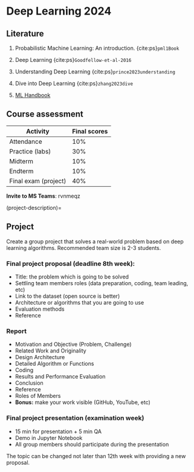 <!-- #region -->

# Deep Learning 2024

## Literature

1. Probabilistic Machine Learning: An introduction. {cite:ps}`pml1Book`

2. Deep Learning {cite:ps}`Goodfellow-et-al-2016`

3. Understanding Deep Learning {cite:ps}`prince2023understanding`

4. Dive into Deep Learning {cite:ps}`zhang2023dive`

5. [ML Handbook](https://education.yandex.ru/handbook/ml)

## Course assessment

| Activity             | Final scores |
| -------------------- | ------------ |
| Attendance           | $10\%$       |
| Practice (labs)      | $30\%$       |
| Midterm              | $10\%$       |
| Endterm              | $10\%$       |
| Final exam (project) | $40\%$       |

**Invite to MS Teams**: rvnmeqz

(project-description)=

## Project

Create a group project that solves a real-world problem based on deep learning algorithms. Recommended team size is 2-3 students.

### Final project proposal (deadline 8th week):

- Title: the problem which is going to be solved
- Settling team members roles (data preparation, coding, team leading, etc)
- Link to the dataset (open source is better)
- Architecture or algorithms that you are going to use
- Evaluation methods
- Reference

### Report

- Motivation and Objective (Problem, Challenge)
- Related Work and Originality
- Design Architecture
- Detailed Algorithm or Functions
- Coding
- Results and Performance Evaluation
- Conclusion
- Reference
- Roles of Members
- **Bonus:** make your work visible (GitHub, YouTube, etc)

### Final project presentation (examination week)

- 15 min for presentation + 5 min QA
- Demo in Jupyter Notebook
- All group members should participate during the presentation

The topic can be changed not later than 12th week with providing a new proposal.

<!-- #endregion -->
